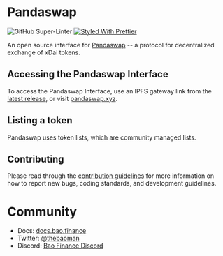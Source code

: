 # Pandaswap
![GitHub Super-Linter](https://github.com/baofinance/pandaswap-ui/workflows/Lint%20Code%20Base/badge.svg)
[![Styled With Prettier](https://img.shields.io/badge/code_style-prettier-ff69b4.svg)](https://prettier.io/)

An open source interface for [Pandaswap](https://pandaswap.xyz) -- a protocol for decentralized exchange of xDai tokens.

## Accessing the Pandaswap Interface
To access the Pandaswap Interface, use an IPFS gateway link from the
[latest release](https://github.com/1Hive/uniswap-interface/releases/latest),
or visit [pandaswap.xyz](https://pandaswap.xyz).

## Listing a token
Pandaswap uses token lists, which are community managed lists.

## Contributing
Please read through the [contribution guidelines](./CONTRIBUTING.md) for more information on 
how to report new bugs, coding standards, and development guidelines.

# Community 
- Docs: [docs.bao.finance](https://docs.bao.finance/franchises/panda)
- Twitter: [@thebaoman](https://twitter.com/thebaoman)
- Discord: [Bao Finance Discord](https://discord.gg/BW3P62vJXT)